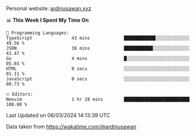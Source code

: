 Personal website: [ardinusawan.xyz](https://ardinusawan.xyz)

<!--START_SECTION:waka-->
📊 **This Week I Spent My Time On** 

```text
💬 Programming Languages: 
TypeScript               43 mins             ████████████░░░░░░░░░░░░░   49.56 % 
JSON                     38 mins             ███████████░░░░░░░░░░░░░░   43.47 % 
Go                       4 mins              █░░░░░░░░░░░░░░░░░░░░░░░░   05.03 % 
HTML                     0 secs              ░░░░░░░░░░░░░░░░░░░░░░░░░   01.11 % 
JavaScript               0 secs              ░░░░░░░░░░░░░░░░░░░░░░░░░   00.73 % 

🔥 Editors: 
Neovim                   1 hr 28 mins        █████████████████████████   100.00 % 
```


 Last Updated on 06/03/2024 14:13:39 UTC
<!--END_SECTION:waka-->
Data taken from https://wakatime.com/@ardinusawan
